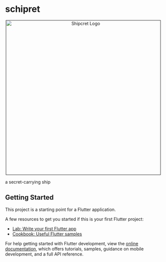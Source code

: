 # schipret
<p align="center">
  <a href="" target="blank"><img src="https://github.com/Lovecookie/shipcret/blob/master/assets/images/shipcret_background.png" width="500" alt="Shipcret Logo" /></a>
</p>

a secret-carrying ship

## Getting Started

This project is a starting point for a Flutter application.

A few resources to get you started if this is your first Flutter project:

- [Lab: Write your first Flutter app](https://docs.flutter.dev/get-started/codelab)
- [Cookbook: Useful Flutter samples](https://docs.flutter.dev/cookbook)

For help getting started with Flutter development, view the
[online documentation](https://docs.flutter.dev/), which offers tutorials,
samples, guidance on mobile development, and a full API reference.
